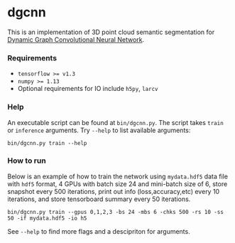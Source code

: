 # dgcnn

This is an implementation of 3D point cloud semantic segmentation for [Dynamic Graph Convolutional Neural Network](https://arxiv.org/abs/1801.07829). 

### Requirements
* `tensorflow >= v1.3`
* `numpy >= 1.13` 
* Optional requirements for IO include `h5py`, `larcv`

### Help
An executable script can be found at `bin/dgcnn.py`. The script takes `train` or `inference` arguments. Try `--help` to list available arguments:
```
bin/dgcnn.py train --help
```
### How to run
Below is an example of how to train the network using `mydata.hdf5` data file with `hdf5` format, 4 GPUs with batch size 24 and mini-batch size of 6, store snapshot every 500 iterations, print out info (loss,accuracy,etc) every 10 iterations, and store tensorboard summary every 50 iterations.
```
bin/dgcnn.py train --gpus 0,1,2,3 -bs 24 -mbs 6 -chks 500 -rs 10 -ss 50 -if mydata.hdf5 -io h5
```
See `--help` to find more flags and a descipriton for arguments.



